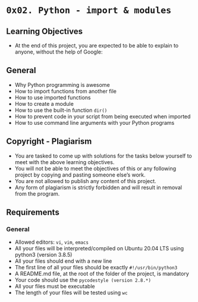 # ```0x02. Python - import & modules```

## Learning Objectives

- At the end of this project, you are expected to be able to explain to anyone, without the help of Google:

## General

- Why Python programming is awesome
- How to import functions from another file
- How to use imported functions
- How to create a module
- How to use the built-in function ```dir()```
- How to prevent code in your script from being executed when imported
- How to use command line arguments with your Python programs

## Copyright - Plagiarism

- You are tasked to come up with solutions for the tasks below yourself to meet with the above learning objectives.
- You will not be able to meet the objectives of this or any following project by copying and pasting someone else’s work.
- You are not allowed to publish any content of this project.
- Any form of plagiarism is strictly forbidden and will result in removal from the program.

## Requirements

### General

- Allowed editors: ```vi```, ```vim```, ```emacs```
- All your files will be interpreted/compiled on Ubuntu 20.04 LTS using python3 (version 3.8.5)
- All your files should end with a new line
- The first line of all your files should be exactly ```#!/usr/bin/python3```
- A README.md file, at the root of the folder of the project, is mandatory
- Your code should use the ```pycodestyle (version 2.8.*)```
- All your files must be executable
- The length of your files will be tested using ```wc```
